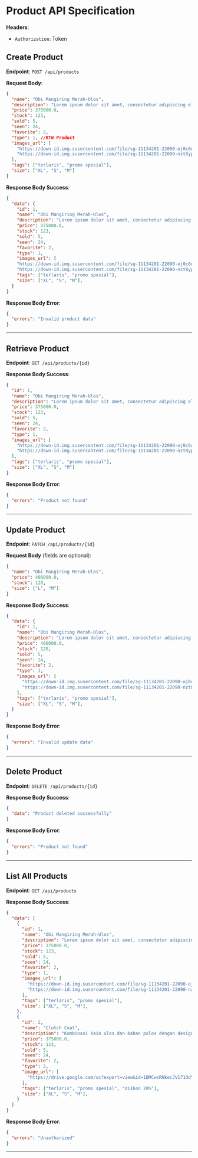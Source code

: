 
# Product API Specification

**Headers**:
- `Authorization`: Token

## Create Product
**Endpoint**: `POST /api/products`

**Request Body**:
```json
{
  "name": "Obi Mangiring Merah-Ulos",
  "description": "Lorem ipsum dolor sit amet, consectetur adipiscing elit.",
  "price": 375000.0,
  "stock": 123,
  "sold": 5,
  "seen": 24,
  "favorite": 2,
  "type": 1, //RTW Product
  "images_url": [
    "https://down-id.img.susercontent.com/file/sg-11134201-22090-oj0c6ox3mxhv4e.webp",
    "https://down-id.img.susercontent.com/file/sg-11134201-22090-nzt8ypx3mxhv2d.webp"
  ],
  "tags": ["terlaris", "promo spesial"],
  "size": ["XL", "S", "M"]
}
```

**Response Body Success**:
```json
{
  "data": {
    "id": 1,
    "name": "Obi Mangiring Merah-Ulos",
    "description": "Lorem ipsum dolor sit amet, consectetur adipiscing elit.",
    "price": 375000.0,
    "stock": 123,
    "sold": 5,
    "seen": 24,
    "favorite": 2,
    "type": 1,
    "images_url": [
    "https://down-id.img.susercontent.com/file/sg-11134201-22090-oj0c6ox3mxhv4e.webp",
    "https://down-id.img.susercontent.com/file/sg-11134201-22090-nzt8ypx3mxhv2d.webp"],
    "tags": ["terlaris", "promo spesial"],
    "size": ["XL", "S", "M"],
  }
}
```

**Response Body Error**:
```json
{
  "errors": "Invalid product data"
}
```

---

## Retrieve Product
**Endpoint**: `GET /api/products/{id}`

**Response Body Success**:
```json
{
  "id": 1,
  "name": "Obi Mangiring Merah-Ulos",
  "description": "Lorem ipsum dolor sit amet, consectetur adipiscing elit.",
  "price": 375000.0,
  "stock": 123,
  "sold": 5,
  "seen": 24,
  "favorite": 2,
  "type": 1,
  "images_url": [
    "https://down-id.img.susercontent.com/file/sg-11134201-22090-oj0c6ox3mxhv4e.webp",
    "https://down-id.img.susercontent.com/file/sg-11134201-22090-nzt8ypx3mxhv2d.webp"
  ],
  "tags": ["terlaris", "promo spesial"],
  "size": ["XL", "S", "M"]
}
```

**Response Body Error**:
```json
{
  "errors": "Product not found"
}
```

---

## Update Product
**Endpoint**: `PATCH /api/products/{id}`

**Request Body** (fields are optional):
```json
{
  "name": "Obi Mangiring Merah-Ulos",
  "price": 400000.0,
  "stock": 120,
  "size": ["L", "M"]
}
```

**Response Body Success**:
```json
{
  "data": {
    "id": 1,
    "name": "Obi Mangiring Merah-Ulos",
    "description": "Lorem ipsum dolor sit amet, consectetur adipiscing elit.",
    "price": 400000.0,
    "stock": 120,
    "sold": 5,
    "seen": 24,
    "favorite": 2,
    "type": 1,
    "images_url": [
      "https://down-id.img.susercontent.com/file/sg-11134201-22090-oj0c6ox3mxhv4e.webp",
      "https://down-id.img.susercontent.com/file/sg-11134201-22090-nzt8ypx3mxhv2d.webp"
    ],
    "tags": ["terlaris", "promo spesial"],
    "size": ["XL", "S", "M"],
  }
}
```

**Response Body Error**:
```json
{
  "errors": "Invalid update data"
}
```

---

## Delete Product
**Endpoint**: `DELETE /api/products/{id}`

**Response Body Success**:
```json
{
  "data": "Product deleted successfully"
}
```

**Response Body Error**:
```json
{
  "errors": "Product not found"
}
```

---

## List All Products
**Endpoint**: `GET /api/products`

**Response Body Success**:
```json
{
  "data": [
    {
      "id": 1,
      "name": "Obi Mangiring Merah-Ulos",
      "description": "Lorem ipsum dolor sit amet, consectetur adipiscing elit.",
      "price": 375000.0,
      "stock": 123,
      "sold": 5,
      "seen": 24,
      "favorite": 2,
      "type": 1,
      "images_url": [
        "https://down-id.img.susercontent.com/file/sg-11134201-22090-oj0c6ox3mxhv4e.webp",
        "https://down-id.img.susercontent.com/file/sg-11134201-22090-nzt8ypx3mxhv2d.webp"
      ],
      "tags": ["terlaris", "promo spesial"],
      "size": ["XL", "S", "M"],
    },
    {
      "id": 2,
      "name": "Clutch Coat",
      "description": "Kombinasi kain ulos dan bahan polos dengan design...",
      "price": 375000.0,
      "stock": 123,
      "sold": 5,
      "seen": 24,
      "favorite": 2,
      "type": 2,
      "image_url": [
        "https://drive.google.com/uc?export=view&id=1BMCwsRNkecJV171OdYSQ-aV5T4-sBrRf"
      ],
      "tags": ["terlaris", "promo spesial", "diskon 20%"],
      "size": ["XL", "S", "M"],
    }
  ]
}
```

**Response Body Error**:
```json
{
  "errors": "Unauthorized"
}
```

---